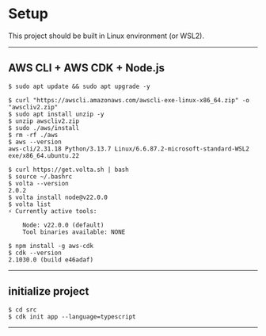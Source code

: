 # Setup

This project should be built in Linux environment (or WSL2).

---

## AWS CLI + AWS CDK + Node.js

```
$ sudo apt update && sudo apt upgrade -y
```

```
$ curl "https://awscli.amazonaws.com/awscli-exe-linux-x86_64.zip" -o "awscliv2.zip"
$ sudo apt install unzip -y
$ unzip awscliv2.zip
$ sudo ./aws/install
$ rm -rf ./aws
$ aws --version
aws-cli/2.31.18 Python/3.13.7 Linux/6.6.87.2-microsoft-standard-WSL2 exe/x86_64.ubuntu.22
```

```
$ curl https://get.volta.sh | bash
$ source ~/.bashrc
$ volta --version
2.0.2
$ volta install node@v22.0.0
$ volta list
⚡️ Currently active tools:

    Node: v22.0.0 (default)
    Tool binaries available: NONE
```

```
$ npm install -g aws-cdk
$ cdk --version
2.1030.0 (build e46adaf)
```

---

## initialize project

```
$ cd src
$ cdk init app --language=typescript
```


---

